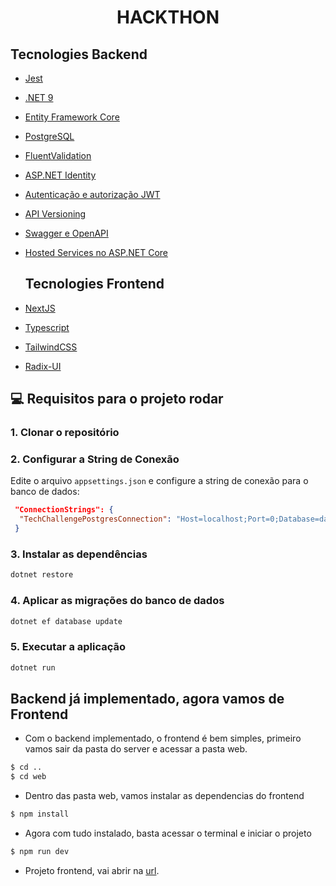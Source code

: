<h1 align="center">
  HACKTHON
</p>

## Tecnologies Backend

- [Jest](https://jestjs.io/)
- [.NET 9](https://dotnet.microsoft.com/en-us/)
- [Entity Framework Core](https://learn.microsoft.com/en-us/ef/)
- [PostgreSQL](https://www.postgresql.org/)
- [FluentValidation](https://fluentvalidation.net/)
- [ASP.NET Identity](https://learn.microsoft.com/en-us/aspnet/core/security/authentication/identity)
- [Autenticação e autorização JWT](https://jwt.io/)
- [API Versioning](https://learn.microsoft.com/en-us/aspnet/core/web-api/versioning/)
- [Swagger e OpenAPI](https://swagger.io/specification/)
- [Hosted Services no ASP.NET Core](https://learn.microsoft.com/en-us/aspnet/core/fundamentals/host/hosted-services)

  ## Tecnologies Frontend  

- [NextJS](https://nextjs.org/)
- [Typescript](https://www.typescriptlang.org/)
- [TailwindCSS](https://tailwindcss.com/)
- [Radix-UI](https://www.radix-ui.com/)


## 💻 Requisitos para o projeto rodar

### 1. Clonar o repositório

### 2. Configurar a String de Conexão
Edite o arquivo `appsettings.json` e configure a string de conexão para o banco de dados:
```json
 "ConnectionStrings": {
  "TechChallengePostgresConnection": "Host=localhost;Port=0;Database=databasename;Username=username;Password=password"
 }
```

### 3. Instalar as dependências
```sh
dotnet restore
```

### 4. Aplicar as migrações do banco de dados
```sh
dotnet ef database update
```

### 5. Executar a aplicação
```sh
dotnet run
```

## Backend já implementado, agora vamos de Frontend
- Com o backend implementado, o frontend é bem simples, primeiro vamos sair da pasta do server e acessar a pasta web.
  
```bash
$ cd ..
$ cd web
````

- Dentro das pasta web, vamos instalar as dependencias do frontend
  
```bash
$ npm install
````

- Agora com tudo instalado, basta acessar o terminal e iniciar o projeto

```bash
$ npm run dev
````

- Projeto frontend, vai abrir na [url](http://localhost:3000).


